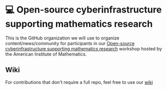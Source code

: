 # 💻 Open-source cyberinfrastructure supporting mathematics research

This is the GitHub organization we will use to organize content/news/community for
participants in our [Open-source cyberinfrastructure supporting mathematics research](https://aimath.org/workshops/upcoming/cyberinfrastructure/)
workshop hosted by the American Institute of Mathematics.

## Wiki

For contributions that don't require a full repo, feel free to use our
[wiki](https://github.com/aim-cyber-workshop-2023/.github/wiki)
